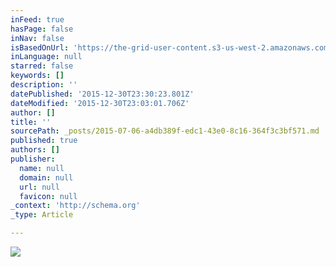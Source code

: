 ```yaml
---
inFeed: true
hasPage: false
inNav: false
isBasedOnUrl: 'https://the-grid-user-content.s3-us-west-2.amazonaws.com/2d11e22b-3503-4390-96f7-e09337253a5c.jpg'
inLanguage: null
starred: false
keywords: []
description: ''
datePublished: '2015-12-30T23:30:23.801Z'
dateModified: '2015-12-30T23:03:01.706Z'
author: []
title: ''
sourcePath: _posts/2015-07-06-a4db389f-edc1-43e0-8c16-364f3c3bf571.md
published: true
authors: []
publisher:
  name: null
  domain: null
  url: null
  favicon: null
_context: 'http://schema.org'
_type: Article

---
```

![](https://s3-us-west-2.amazonaws.com/the-grid-img/p/001dcdb19c38538b72d9a21a229f827a5a44d427.jpg)